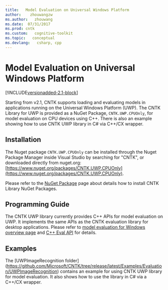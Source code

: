 ```yaml
---
title:   Model Evaluation on Universal Windows Platform
author:    zhouwangzw
ms.author:   zhouwang
ms.date:  07/31/2017
ms.prod: cntk
ms.custom:   cognitive-toolkit
ms.topic:   conceptual
ms.devlang:   csharp, cpp
---
```


# Model Evaluation on Universal Windows Platform

[!INCLUDE[versionadded-2.1-block](includes/versionadded-2.1-block.md)]

Starting from v2.1, CNTK supports loading and evaluating models in applications running on the Universal Windows Platform (UWP). The CNTK Library for UWP is provided as a NuGet Package, `CNTK.UWP.CPUOnly`, for model evaluation on CPU devices using C++. There is also an example showing how to use CNTK UWP library in C# via C++/CX wrapper.

## Installation

The Nuget package `CNTK.UWP.CPUOnly` can be installed through the Nuget Package Manager inside Visual Studio by searching for "CNTK", or downloaded directly from nuget.org:
[https://www.nuget.org/packages/CNTK.UWP.CPUOnly](https://www.nuget.org/packages/CNTK.UWP.CPUOnly).

Please refer to the [NuGet Package](./NuGet-Package.md) page about details how to install CNTK Library NuGet Packages.

## Programming Guide

The CNTK UWP library currently provides C++ APIs for model evaluation on UWP. It implements the same APIs as the CNTK evaluation library for desktop applications. Please refer to [model evaluation for Windows overview page](./CNTK-Library-Evaluation-on-Windows.md#using-c) and [C++ Eval API](./CNTK-Library-Native-Eval-Interface.md) for details.

## Examples

The [UWPImageRecognition folder] (https://github.com/Microsoft/CNTK/tree/release/latest/Examples/Evaluation/UWPImageRecognition) contains an example for using CNTK UWP library for model evaluation. It also shows how to use the library in C# via a C++/CX wrapper.
